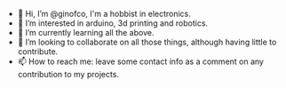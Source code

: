 - 👋 Hi, I’m @ginofco, I'm a hobbist in electronics.
- 👀 I’m interested in arduino, 3d printing and robotics.
- 🌱 I’m currently learning all the above.
- 💞️ I’m looking to collaborate on all those things, although having little to contribute.
- 📫 How to reach me: leave some contact info as a comment on any contribution to my projects.

<!---
ginofco/ginofco is a ✨ special ✨ repository because its `README.md` (this file) appears on your GitHub profile.
You can click the Preview link to take a look at your changes.
--->
